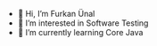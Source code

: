 - 👋 Hi, I’m Furkan Ünal
- 👀 I’m interested in Software Testing
- 🌱 I’m currently learning Core Java
